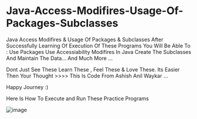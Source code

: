 # Java-Access-Modifires-Usage-Of-Packages-Subclasses
Java Access Modifires &amp; Usage Of Packages &amp; Subclasses
After Successfully Learning Of Execution Of These Programs You Will Be Able To :
Use Packages 
Use Accessiability Modifires In Java
Create The Subclasses And Maintain The Data...
And Much More ...

Dont Just See These Learn These , Feel These & Love These.
Its Easier Then Your Thought >>>>
This Is Code From Ashish Anil Waykar ...

Happy Journey :)

Here Is How To Execute and Run These Practice Programs 

![image](https://user-images.githubusercontent.com/81794601/159312172-a5cfe1ca-98e5-4010-bc31-fc180b0fc4a9.png)

